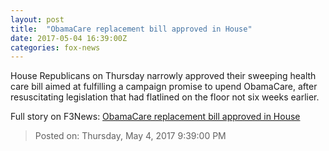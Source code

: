 ```yaml
---
layout: post
title:  "ObamaCare replacement bill approved in House"
date: 2017-05-04 16:39:00Z
categories: fox-news
---
```


House Republicans on Thursday narrowly approved their sweeping health care bill aimed at fulfilling a campaign promise to upend ObamaCare, after resuscitating legislation that had flatlined on the floor not six weeks earlier.


Full story on F3News: [ObamaCare replacement bill approved in House](http://www.f3nws.com/n/FJHFAC)

> Posted on: Thursday, May 4, 2017 9:39:00 PM
